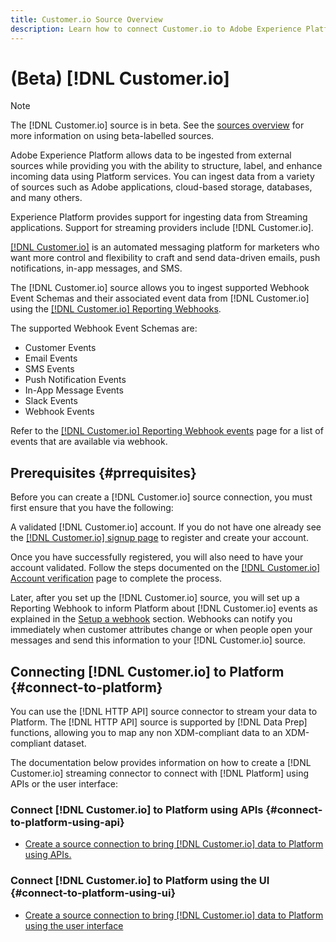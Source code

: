 ```yaml
---
title: Customer.io Source Overview
description: Learn how to connect Customer.io to Adobe Experience Platform using APIs or the user interface by leveraging webhooks 
---
```

# (Beta) [!DNL Customer.io]

>[!NOTE]
>
>The [!DNL Customer.io] source is in beta. See the [sources overview](../../home.md#terms-and-conditions) for more information on using beta-labelled sources.

Adobe Experience Platform allows data to be ingested from external sources while providing you with the ability to structure, label, and enhance incoming data using Platform services. You can ingest data from a variety of sources such as Adobe applications, cloud-based storage, databases, and many others.

Experience Platform provides support for ingesting data from Streaming applications. Support for streaming providers include [!DNL Customer.io].

[[!DNL Customer.io]](https://customer.io/) is an automated messaging platform for marketers who want more control and flexibility to craft and send data-driven emails, push notifications, in-app messages, and SMS.

The [!DNL Customer.io] source allows you to ingest supported Webhook Event Schemas and their associated event data from [!DNL Customer.io] using the [[!DNL Customer.io] Reporting Webhooks](https://customer.io/docs/api/webhooks/).

The supported Webhook Event Schemas are:
* Customer Events
* Email Events
* SMS Events
* Push Notification Events
* In-App Message Events
* Slack Events
* Webhook Events

Refer to the [[!DNL Customer.io] Reporting Webhook events](https://customer.io/docs/webhooks/#events) page for a list of  events that are available via webhook.

## Prerequisites {#prrequisites}

Before you can create a [!DNL Customer.io] source connection, you must first ensure that you have the following:

A validated [!DNL Customer.io] account. If you do not have one already see the [[!DNL Customer.io] signup page](https://fly.customer.io/signup) to register and create your account.

Once you have successfully registered, you will also need to have your account validated. Follow the steps documented on the [[!DNL Customer.io] Account verification](https://customer.io/docs/account-verification/) page to complete the process.

Later, after you set up the [!DNL Customer.io] source, you will set up a Reporting Webhook to inform Platform about [!DNL Customer.io] events as explained in the [Setup a webhook](#set-up-webhook) section. Webhooks can notify you immediately when customer attributes change or when people open your messages and send this information to your [!DNL Customer.io] source.

## Connecting [!DNL Customer.io] to Platform {#connect-to-platform}

You can use the [!DNL HTTP API] source connector to stream your data to Platform. The [!DNL HTTP API] source is supported by [!DNL Data Prep] functions, allowing you to map any non XDM-compliant data to an XDM-compliant dataset.

The documentation below provides information on how to create a [!DNL Customer.io] streaming connector to connect with [!DNL Platform] using APIs or the user interface:

### Connect [!DNL Customer.io] to Platform using APIs {#connect-to-platform-using-api}

- [Create a source connection to bring [!DNL Customer.io] data to Platform using APIs.](../../tutorials/api/create/streaming/customerio-webhook.md)

### Connect [!DNL Customer.io] to Platform using the UI {#connect-to-platform-using-ui}

- [Create a source connection to bring [!DNL Customer.io] data to Platform using the user interface](../../tutorials/ui/create/streaming/customerio-webhook.md)

